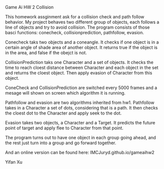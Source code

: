 Game Ai HW 2 Collision

This homework assginment ask for a collision check and path follow behavior. My project behaves two different group of objects, each follows a line of objects and try to avoid collision. The program consists of those basci functions: conecheck, collisionprediction, pathfollow, evasion.

Conecheck taks two objects and a coneangle. It checks if one object is in a certain angle of shade area of another object. It returns true if the object is in the area, and false if the obejct is not.

CollisionPrediction taks one Character and a set of objects. It checks the time to reach cloest distance between Character and each object in the set and returns the cloest object. Then apply evasion of Character from this object.

ConeCheck and CollisionPrediction are switched every 5000 frames and a mesage will shown on screen which algorithm it is running.

Pathfollow and evasion are two algorithms inherited from hw1. Pathfollow takes in a Character a set of dots, considering that is a path. It then checks the cloest dot to the Character and apply seek to the dot.

Evasion takes two objects, a Character and a Target. It predicts the future point of target and apply flee to Character from that point. 


The program turns out to have one object in each group going ahead, and the rest just turn into a group and go forward together. 

And an online version can be found here: IMCJuryd.github.io/gameaihw2


Yifan Xu
